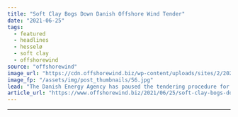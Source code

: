 ```yaml
---
title: "Soft Clay Bogs Down Danish Offshore Wind Tender"
date: "2021-06-25"
tags: 
  - featured
  - headlines
  - hesselø
  - soft clay
  - offshorewind
source: "offshorewind"
image_url: "https://cdn.offshorewind.biz/wp-content/uploads/sites/2/2020/09/11110635/Hessel%C3%B8-Project-In-Need-Of-Environmental-Consultants.jpg"
image_fp: "/assets/img/post_thumbnails/56.jpg"
lead: "The Danish Energy Agency has paused the tendering procedure for the Hesselø offshore wind"
article_url: "https://www.offshorewind.biz/2021/06/25/soft-clay-bogs-down-danish-offshore-wind-tender/"
---
```


---
